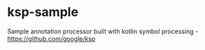 # ksp-sample
Sample annotation processor built with kotlin symbol processing - https://github.com/google/ksp
